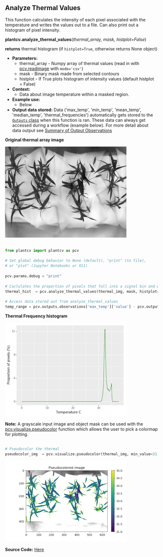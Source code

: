 ## Analyze Thermal Values 

This function calculates the intensity of each pixel associated with the temperature and writes 
the values out to a file. Can also print out a histogram of pixel intensity.

**plantcv.analyze_thermal_values**(*thermal_array, mask, histplot=False*)

**returns** thermal histogram (if `histplot=True`, otherwise returns None object)

- **Parameters:**
    - thermal_array - Numpy array of thermal values (read in with [pcv.readimage](read_image.md) with `mode='csv'`)
    - mask          - Binary mask made from selected contours
    - histplot      - If True plots histogram of intensity values (default histplot = False)
- **Context:**
    - Data about image temperature within a masked region. 
- **Example use:**
    - Below
- **Output data stored:** Data ('max_temp', 'min_temp', 'mean_temp', 'median_temp', 'thermal_frequencies') automatically gets stored to the 
    [`Outputs` class](outputs.md) when this function is ran. 
    These data can always get accessed during a workflow (example below). For more detail about data output see [Summary of Output Observations](output_measurements.md#summary-of-output-observations)

**Original thermal array image**

![Screenshot](img/documentation_images/analyze_thermal_values/scaled_thermal_img.jpg)

```python

from plantcv import plantcv as pcv

# Set global debug behavior to None (default), "print" (to file), 
# or "plot" (Jupyter Notebooks or X11)

pcv.params.debug = "print"

# Caclulates the proportion of pixels that fall into a signal bin and writes the values to a file. Also provides a histogram of this data
thermal_hist  = pcv.analyze_thermal_values(thermal_img, mask, histplot=True)

# Access data stored out from analyze_thermal_values
temp_range = pcv.outputs.observations['max_temp']['value'] - pcv.outputs.observations['min_temp']['value']

```


**Thermal Frequency histogram**

![Screenshot](img/documentation_images/analyze_thermal_values/thermal_hist.jpg)

**Note:** A grayscale input image and object mask can be used with the [pcv.visualize.pseudocolor](visualize_pseudocolor.md) function
which allows the user to pick a colormap for plotting.

```python

# Pseudocolor the thermal 
pseudocolor_img  = pcv.visualize.pseudocolor(thermal_img, min_value=31, max_value=35, mask=mask)

```

![Screenshot](img/documentation_images/analyze_thermal_values/thermal_pseudocolored.jpg)

**Source Code:** [Here](https://github.com/danforthcenter/plantcv/blob/master/plantcv/plantcv/analyze_thermal_values.py)
